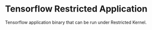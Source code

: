 # Tensorflow Restricted Application

Tensorflow application binary that can be run under Restricted Kernel.
